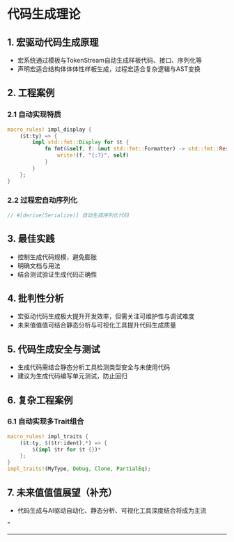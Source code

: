 ﻿# 代码生成理论

## 1. 宏驱动代码生成原理

- 宏系统通过模板与TokenStream自动生成样板代码、接口、序列化等
- 声明宏适合结构体体体性样板生成，过程宏适合复杂逻辑与AST变换

## 2. 工程案例

### 2.1 自动实现特质

```rust
macro_rules! impl_display {
    ($t:ty) => {
        impl std::fmt::Display for $t {
            fn fmt(&self, f: &mut std::fmt::Formatter) -> std::fmt::Result {
                write!(f, "{:?}", self)
            }
        }
    };
}
```

### 2.2 过程宏自动序列化

```rust
// #[derive(Serialize)] 自动生成序列化代码
```

## 3. 最佳实践

- 控制生成代码规模，避免膨胀
- 明确文档与用法
- 结合测试验证生成代码正确性

## 4. 批判性分析

- 宏驱动代码生成极大提升开发效率，但需关注可维护性与调试难度
- 未来值值值可结合静态分析与可视化工具提升代码生成质量

## 5. 代码生成安全与测试

- 生成代码需结合静态分析工具检测类型安全与未使用代码
- 建议为生成代码编写单元测试，防止回归

## 6. 复杂工程案例

### 6.1 自动实现多Trait组合

```rust
macro_rules! impl_traits {
    ($t:ty, $($tr:ident),*) => {
        $(impl $tr for $t {})*
    };
}
impl_traits!(MyType, Debug, Clone, PartialEq);
```

## 7. 未来值值值展望（补充）

- 代码生成与AI驱动自动化、静态分析、可视化工具深度结合将成为主流

"

---
